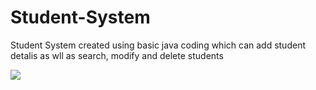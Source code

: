 # Student-System
Student System created using basic java coding which can add student detalis as wll as search, modify and delete students

![](https://i.imgur.com/4uQOeTS.gifv)

